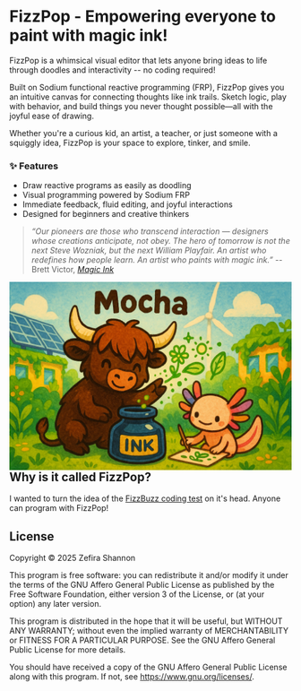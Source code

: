 # FizzPop - Empowering everyone to paint with magic ink!

FizzPop is a whimsical visual editor that lets anyone bring ideas to
life through doodles and interactivity -- no coding required!

Built on Sodium functional reactive programming (FRP), FizzPop
gives you an intuitive canvas for connecting thoughts like ink
trails. Sketch logic, play with behavior, and build things you never
thought possible—all with the joyful ease of drawing.

Whether you're a curious kid, an artist, a teacher, or just someone
with a squiggly idea, FizzPop is your space to explore, tinker, and
smile.

### ✨ Features

- Draw reactive programs as easily as doodling
- Visual programming powered by Sodium FRP
- Immediate feedback, fluid editing, and joyful interactions
- Designed for beginners and creative thinkers

> *“Our pioneers are those who transcend interaction — designers whose
> creations anticipate, not obey. The hero of tomorrow is not the next
> Steve Wozniak, but the next William Playfair. An artist who
> redefines how people learn. An artist who paints with magic ink.”*
> -- Brett Victor, [*Magic Ink*][MagicInk]

[MagicInk]: https://worrydream.com/MagicInk/#information_and_the_world_of_tomorrow


<img
src="https://raw.githubusercontent.com/RadicalZephyr/fizz-pop/1da6c2661d5bb3e70d9706614fa4293434a559a8/assets/Mocha-and-Echos-Magical-Doodles.png" alt="Mocha the dark brow highland cow and Echo the rainbow-finned axolotl are sitting in a garden, making magical doodles together from a giant jar of Magic Ink." title="Mocha & Echo's Magical Doodles" align="right" />

---

## Why is it called FizzPop?

I wanted to turn the idea of the [FizzBuzz coding test][FizzBuzz] on it's
head. Anyone can program with FizzPop!

[FizzBuzz]: https://en.wikipedia.org/wiki/Fizz_buzz

## License

Copyright © 2025 Zefira Shannon

This program is free software: you can redistribute it and/or modify
it under the terms of the GNU Affero General Public License as
published by the Free Software Foundation, either version 3 of the
License, or (at your option) any later version.

This program is distributed in the hope that it will be useful, but
WITHOUT ANY WARRANTY; without even the implied warranty of
MERCHANTABILITY or FITNESS FOR A PARTICULAR PURPOSE.  See the GNU
Affero General Public License for more details.

You should have received a copy of the GNU Affero General Public
License along with this program.  If not, see
<https://www.gnu.org/licenses/>.
